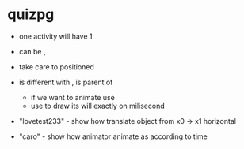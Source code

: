 # quizpg

+ one activity will have 1 <view>  
+ <view> can be <imageview>, <surfaceview>  
+ <groupview> take care to positioned <view>  
+ <view> is different with <surfaceview>, <view> is parent of <surfaceview>  
  - if we want to animate <view> use <invalidate>   
  - <surfaceview> use <thread> to draw its will exactly on milisecond  

+ "lovetest233" - show how <animator> translate object <imageview> from x0 -> x1 horizontal
+ "caro" - show how animator animate as <frame> according to time
